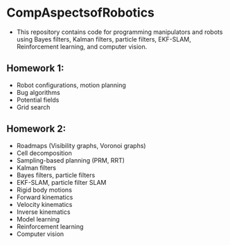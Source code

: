 # CompAspectsofRobotics
* This repository contains code for programming manipulators and robots using Bayes filters, Kalman filters, particle filters, EKF-SLAM, Reinforcement learning, and computer vision.

## Homework 1:
* Robot configurations, motion planning
* Bug algorithms
* Potential fields
* Grid search

## Homework 2: 
* Roadmaps (Visibility graphs, Voronoi graphs)
* Cell decomposition
* Sampling-based planning (PRM, RRT)
* Kalman filters
* Bayes filters, particle filters
* EKF-SLAM, particle filter SLAM
* Rigid body motions
* Forward kinematics
* Velocity kinematics
* Inverse kinematics
* Model learning
* Reinforcement learning
* Computer vision
